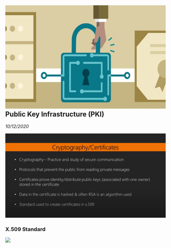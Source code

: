 ![pki](../assets/img/pki.jpg)
Public Key Infrastructure (PKI)
-----------
_10/12/2020_


![pki](../assets/img/pki-2.jpg)

### X.509 Standard

![](https://blog.syncsort.com/wp-content/uploads/2018/07/AES-PGP-summary.gif)